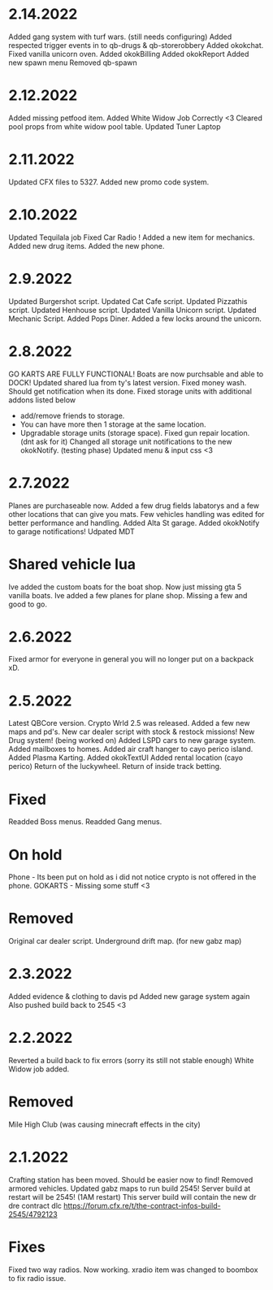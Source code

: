 # 2.14.2022
Added gang system with turf wars. (still needs configuring) 
Added respected trigger events in to qb-drugs & qb-storerobbery
Added okokchat.
Fixed vanilla unicorn oven.
Added okokBilling
Added okokReport
Added new spawn menu
Removed qb-spawn


# 2.12.2022
Added missing petfood item.
Added White Widow Job Correctly <3
Cleared pool props from white widow pool table.
Updated Tuner Laptop

# 2.11.2022
Updated CFX files to 5327.
Added new promo code system.

# 2.10.2022
Updated Tequilala job
Fixed Car Radio !
Added a new item for mechanics.
Added new drug items.
Added the new phone.

# 2.9.2022
Updated Burgershot script.
Updated Cat Cafe script.
Updated Pizzathis script.
Updated Henhouse script.
Updated Vanilla Unicorn script.
Updated Mechanic Script.
Added Pops Diner.
Added a few locks around the unicorn.

# 2.8.2022
GO KARTS ARE FULLY FUNCTIONAL!
Boats are now purchsable and able to DOCK!
Updated shared lua from ty's latest version.
Fixed money wash. Should get notification when its done.
Fixed storage units with additional addons listed below
- add/remove friends to storage.
- You can have more then 1 storage at the same location.
- Upgradable storage units (storage space).
Fixed gun repair location. (dnt ask for it)
Changed all storage unit notifications to the new okokNotify. (testing phase)
Updated menu & input css <3

# 2.7.2022
Planes are purchaseable now.
Added a few drug fields labatorys and a few other locations that can give you mats.
Few vehicles handling was edited for better performance and handling.
Added Alta St garage.
Added okokNotify to garage notifications!
Udpated MDT

# Shared vehicle lua
Ive added the custom boats for the boat shop. Now just missing gta 5 vanilla boats.
Ive added a few planes for plane shop. Missing a few and good to go.

# 2.6.2022
Fixed armor for everyone in general you will no longer put on a backpack xD.

# 2.5.2022
Latest QBCore version.
Crypto Wrld 2.5 was released.
Added a few new maps and pd's.
New car dealer script with stock & restock missions!
New Drug system! (being worked on)
Added LSPD cars to new garage system.
Added mailboxes to homes.
Added air craft hanger to cayo perico island.
Added Plasma Karting.
Added okokTextUI
Added rental location (cayo perico)
Return of the luckywheel.
Return of inside track betting.

# Fixed
Readded Boss menus.
Readded Gang menus.

# On hold
Phone - Its been put on hold as i did not notice crypto is not offered in the phone.
GOKARTS - Missing some stuff <3

# Removed
Original car dealer script.
Underground drift map. (for new gabz map)

# 2.3.2022
Added evidence & clothing to davis pd
Added new garage system again
Also pushed build back to 2545 <3

# 2.2.2022
Reverted a build back to fix errors (sorry its still not stable enough)
White Widow job added.

# Removed
Mile High Club (was causing minecraft effects in the city)

# 2.1.2022
Crafting station has been moved. Should be easier now to find!
Removed armored vehicles.
Updated gabz maps to run build 2545!
Server build at restart will be 2545! (1AM restart)
This server build will contain the new dr dre contract dlc
https://forum.cfx.re/t/the-contract-infos-build-2545/4792123

# Fixes
Fixed two way radios. Now working.
xradio item was changed to boombox to fix radio issue.